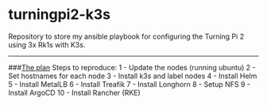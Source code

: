 # turningpi2-k3s

Repository to store my ansible playbook for configuring the Turning Pi 2 using 3x Rk1s with K3s.

---

###[The plan](https://docs.turingpi.com/docs/how-to-plan-kubernetes-installation)
Steps to reproduce:
1 - Update the nodes (running ubuntu)
2 - Set hostnames for each node
3 - Install k3s and label nodes
4 - Install Helm
5 - Install MetalLB
6 - Install Treafik
7 - Install Longhorn
8 - Setup NFS
9 - Install ArgoCD
10 - Install Rancher (RKE)
